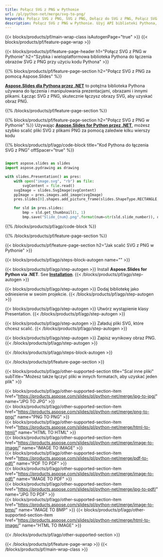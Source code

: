 ```yaml
---
title: Połącz SVG z PNG w Pythonie
url: /pl/python-net/merge/svg-to-png/
keywords: Połącz SVG z PNG, SVG z PNG, Dołącz do SVG z PNG, Połącz SVG z PNG, Python API, Python Library
description: Połącz SVG z PNG w Pythonie. Użyj API biblioteki Pythona, aby połączyć pliki SVG i PNG
---
```


{{< blocks/products/pf/main-wrap-class isAutogenPage="true" >}}
{{< blocks/products/pf/feature-page-wrap >}}

{{< blocks/products/pf/feature-page-header h1="Połącz SVG z PNG w Pythonie" h2="Szybka i wieloplatformowa biblioteka Pythona do łączenia obrazów SVG z PNG przy użyciu kodu Pythona" >}}

{{% blocks/products/pf/feature-page-section h2="Połącz SVG z PNG za pomocą Aspose.Slides" %}}

[**Aspose.Slides dla Pythona przez .NET**](https://products.aspose.com/slides/pl/python-net/) to potężna biblioteka Pythona używana do łączenia i manipulowania prezentacjami, obrazami i innymi plikami. Łącząc SVG z PNG, skutecznie łączysz obrazy SVG, aby uzyskać obraz PNG.

{{% /blocks/products/pf/feature-page-section %}}




{{% blocks/products/pf/feature-page-section  h2="Połącz SVG z PNG w Pythonie" %}}
Używając [**Aspose.Slides for Python przez .NET**](https://products.aspose.com/slides/pl/python-net/), możesz szybko scalić pliki SVG z plikami PNG za pomocą zaledwie kilku wierszy kodu

{{% blocks/products/pf/agp/code-block title="Kod Pythona do łączenia SVG z PNG" offSpacer="true" %}}
```python

import aspose.slides as slides
import aspose.pydrawing as drawing

with slides.Presentation() as pres:
    with open("image.svg", "rb") as file:
        svgContent = file.read()
    svgImage = slides.SvgImage(svgContent)
    ppImage = pres.images.add_image(svgImage)
    pres.slides[0].shapes.add_picture_frame(slides.ShapeType.RECTANGLE, 0, 0, ppImage.width, ppImage.height, ppImage)

    for sld in pres.slides:
        bmp = sld.get_thumbnail(1, 1)
        bmp.save("Slide_{num}.png".format(num=str(sld.slide_number)), drawing.imaging.ImageFormat.png)
```
{{% /blocks/products/pf/agp/code-block %}}

{{% /blocks/products/pf/feature-page-section %}}




{{< blocks/products/pf/feature-page-section  h2="Jak scalić SVG z PNG w Pythonie" >}}


{{< blocks/products/pf/agp/steps-block-autogen name="" >}}


{{< blocks/products/pf/agp/step-autogen >}}
Install **Aspose.Slides for Python via .NET**. See [**Installation**](https://docs.aspose.com/slides/python-net/installation/).
{{< /blocks/products/pf/agp/step-autogen >}}

{{< blocks/products/pf/agp/step-autogen >}}
Dodaj bibliotekę jako odniesienie w swoim projekcie.
{{< /blocks/products/pf/agp/step-autogen >}}

{{< blocks/products/pf/agp/step-autogen >}}
Utwórz wystąpienie klasy Presentation.
{{< /blocks/products/pf/agp/step-autogen >}}

{{< blocks/products/pf/agp/step-autogen >}}
Załaduj pliki SVG, które chcesz scalić.
{{< /blocks/products/pf/agp/step-autogen >}}

{{< blocks/products/pf/agp/step-autogen >}}
Zapisz wynikowy obraz PNG.
{{< /blocks/products/pf/agp/step-autogen >}}


{{< /blocks/products/pf/agp/steps-block-autogen >}}


{{< /blocks/products/pf/feature-page-section >}}




{{< blocks/products/pf/agp/other-supported-section title="Scal inne pliki" subTitle="Możesz także łączyć pliki w innych formatach, aby uzyskać jeden plik" >}}
  
{{< blocks/products/pf/agp/other-supported-section-item href="https://products.aspose.com/slides/pl/python-net/merge/jpg-to-jpg/" name="JPG TO JPG" >}}  
{{< blocks/products/pf/agp/other-supported-section-item href="https://products.aspose.com/slides/pl/python-net/merge/png-to-png/" name="PNG TO PNG" >}}  
{{< blocks/products/pf/agp/other-supported-section-item href="https://products.aspose.com/slides/pl/python-net/merge/html-to-html/" name="HTML TO HTML" >}}  
{{< blocks/products/pf/agp/other-supported-section-item href="https://products.aspose.com/slides/pl/python-net/merge/image-to-image/" name="IMAGE TO IMAGE" >}}  
{{< blocks/products/pf/agp/other-supported-section-item href="https://products.aspose.com/slides/pl/python-net/merge/pdf-to-pdf/" name="PDF TO PDF" >}}  
{{< blocks/products/pf/agp/other-supported-section-item href="https://products.aspose.com/slides/pl/python-net/merge/image-to-pdf/" name="IMAGE TO PDF" >}}  
{{< blocks/products/pf/agp/other-supported-section-item href="https://products.aspose.com/slides/pl/python-net/merge/jpg-to-pdf/" name="JPG TO PDF" >}}  
{{< blocks/products/pf/agp/other-supported-section-item href="https://products.aspose.com/slides/pl/python-net/merge/image-to-bmp/" name="IMAGE TO BMP" >}} 
{{< blocks/products/pf/agp/other-supported-section-item href="https://products.aspose.com/slides/pl/python-net/merge/html-to-image/" name="HTML TO IMAGE" >}}  
  


{{< /blocks/products/pf/agp/other-supported-section >}}

{{< /blocks/products/pf/feature-page-wrap >}}
{{< /blocks/products/pf/main-wrap-class >}}